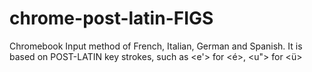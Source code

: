 # chrome-post-latin-FIGS
Chromebook Input method of French, Italian, German and Spanish.
It is based on POST-LATIN key strokes, such as <e'> for <é>, <u"> for <ü>
